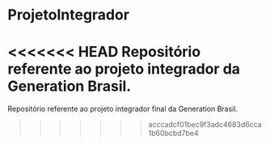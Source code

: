 # ProjetoIntegrador
<<<<<<< HEAD
Repositório referente ao projeto integrador da Generation Brasil.
=======
Repositório referente ao projeto integrador final da Generation Brasil.
>>>>>>> acccadcf01bec9f3adc4683d6cca1b60bcbd7be4
